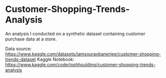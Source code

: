 # Customer-Shopping-Trends-Analysis
An analysis I conducted on a synthetic dataset containing customer purchase data at a store.

Data source: https://www.kaggle.com/datasets/iamsouravbanerjee/customer-shopping-trends-dataset
Kaggle Notebook: https://www.kaggle.com/code/joshhoulding/customer-shopping-trends-analysis
